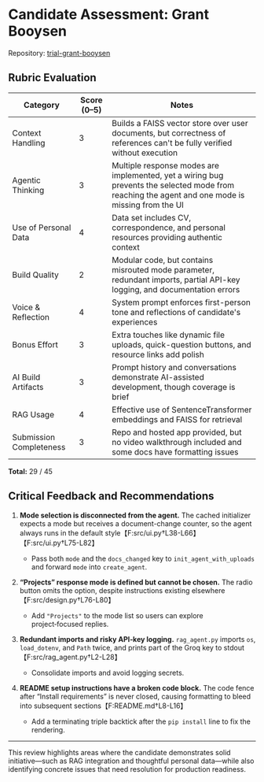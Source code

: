 # Candidate Assessment: Grant Booysen

Repository: [trial-grant-booysen](https://github.com/ubundi/trial-grant-booysen)

## Rubric Evaluation

| Category | Score (0–5) | Notes |
| --- | --- | --- |
| Context Handling | 3 | Builds a FAISS vector store over user documents, but correctness of references can't be fully verified without execution |
| Agentic Thinking | 3 | Multiple response modes are implemented, yet a wiring bug prevents the selected mode from reaching the agent and one mode is missing from the UI |
| Use of Personal Data | 4 | Data set includes CV, correspondence, and personal resources providing authentic context |
| Build Quality | 2 | Modular code, but contains misrouted mode parameter, redundant imports, partial API-key logging, and documentation errors |
| Voice & Reflection | 4 | System prompt enforces first-person tone and reflections of candidate's experiences |
| Bonus Effort | 3 | Extra touches like dynamic file uploads, quick-question buttons, and resource links add polish |
| AI Build Artifacts | 3 | Prompt history and conversations demonstrate AI-assisted development, though coverage is brief |
| RAG Usage | 4 | Effective use of SentenceTransformer embeddings and FAISS for retrieval |
| Submission Completeness | 3 | Repo and hosted app provided, but no video walkthrough included and some docs have formatting issues |

**Total:** 29 / 45

## Critical Feedback and Recommendations

1. **Mode selection is disconnected from the agent.** The cached initializer expects a mode but receives a document-change counter, so the agent always runs in the default style【F:src/ui.py†L38-L66】【F:src/ui.py†L75-L82】
   - Pass both `mode` and the `docs_changed` key to `init_agent_with_uploads` and forward `mode` into `create_agent`.

2. **“Projects” response mode is defined but cannot be chosen.** The radio button omits the option, despite instructions existing elsewhere【F:src/design.py†L76-L80】
   - Add `"Projects"` to the mode list so users can explore project‑focused replies.

3. **Redundant imports and risky API‑key logging.** `rag_agent.py` imports `os`, `load_dotenv`, and `Path` twice, and prints part of the Groq key to stdout【F:src/rag_agent.py†L2-L28】
   - Consolidate imports and avoid logging secrets.

4. **README setup instructions have a broken code block.** The code fence after “Install requirements” is never closed, causing formatting to bleed into subsequent sections【F:README.md†L8-L16】
   - Add a terminating triple backtick after the `pip install` line to fix the rendering.

---

This review highlights areas where the candidate demonstrates solid initiative—such as RAG integration and thoughtful personal data—while also identifying concrete issues that need resolution for production readiness.
